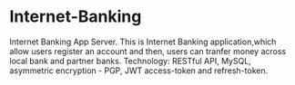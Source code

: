 # Internet-Banking
Internet Banking App Server.
This is Internet Banking application,which allow users register an account and then, users can tranfer money across local bank and partner banks.
Technology: RESTful API, MySQL, asymmetric encryption - PGP, JWT access-token and refresh-token.
